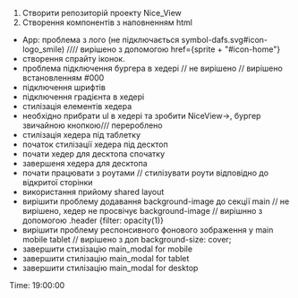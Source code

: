 1. Створити репозиторій проекту Nice_View
2. Створення компонентів з наповненням html
  - App: проблема з лого (не підключається symbol-dafs.svg#icon-logo_smile) //// вирішено з допомогою href={sprite + "#icon-home"}
  - створення спрайту іконок.
  - проблема підключення бургера в хедері // не вирішено // вирішено встановленням #000
  - підключення шрифтів
  - підключення градієнта в хедері
  - стилізація елементів хедера
  - необхідно прибрати ul в хедері та зробити NiceView-><a>, бургер звичайною кнопкою/// перероблено
  - стилізація хедера під таблетку
  - початок стилізації хедера під десктоп
  - почати хедер для десктопа спочатку
  - завершеня хедера для десктопа
  - почати працювати з роутами // стилізувати роути відповідно до відкритої сторінки
  - використання прийому shared layout
  - вирішити проблему додавання background-image до секції main // не вирішено, хедер не просвічує background-image // вирішнно з допомогою .header {filter: opacity(1)}
  - вирішити проблему респонсивного фонового зображення у main mobile tablet // вирішено з доп background-size: cover;
  - завершити стизізацію main_modal for mobile
  - завершити стилізацію main_modal for tablet
  - завершити стилізацію main_modal for desktop
  


Time: 19:00:00
